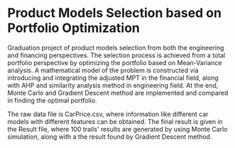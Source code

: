 # Product Models Selection based on Portfolio Optimization
Graduation project of product models selection from both the engineering and financing perspectives. The selection process is achieved from a total portfolio perspective by optimizing the portfolio based on Mean-Variance analysis. A mathematical model of the problem is constructed via introducing and integrating the adjusted MPT in the financial field, along with AHP and similarity analysis method in engineering field. At the end, Monte Carlo and Gradient Descent method are implemented and compared in finding the optimal portfolio.

The raw data file is CarPrice.csv, where information like different car models with different features can be obtained. The final result is given in the Result file, where 100 trails' results are generated by using Monte Carlo simulation, along with a the result found by Gradient Descent method. 
